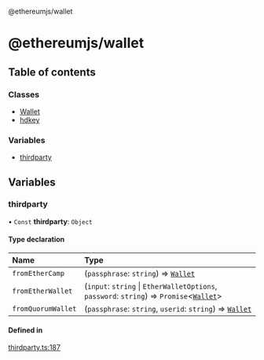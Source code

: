 @ethereumjs/wallet

# @ethereumjs/wallet

## Table of contents

### Classes

- [Wallet](classes/Wallet.md)
- [hdkey](classes/hdkey.md)

### Variables

- [thirdparty](README.md#thirdparty)

## Variables

### thirdparty

• `Const` **thirdparty**: `Object`

#### Type declaration

| Name | Type |
| :------ | :------ |
| `fromEtherCamp` | (`passphrase`: `string`) => [`Wallet`](classes/Wallet.md) |
| `fromEtherWallet` | (`input`: `string` \| `EtherWalletOptions`, `password`: `string`) => `Promise`<[`Wallet`](classes/Wallet.md)\> |
| `fromQuorumWallet` | (`passphrase`: `string`, `userid`: `string`) => [`Wallet`](classes/Wallet.md) |

#### Defined in

[thirdparty.ts:187](https://github.com/ethereumjs/ethereumjs-monorepo/blob/master/packages/wallet/src/thirdparty.ts#L187)
